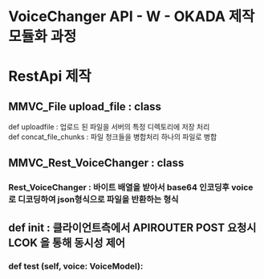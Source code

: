 # VoiceChanger API - W - OKADA  제작 모듈화 과정 

# RestApi 제작
## MMVC_File upload_file : class  <br>
 def uploadfile : 업로드 된 파일을 서버의 특정 디렉토리에 저장 처리 <br>
 def concat_file_chunks : 파일 청크들을 병합처리  하나의 파일로 병합  <br>
## MMVC_Rest_VoiceChanger : class <br>
### Rest_VoiceChanger : 바이트 배열을 받아서 base64 인코딩후 voice 로 디코딩하여 json형식으로  파일을 반환하는 형식 <br>
## def  __init__ : 클라이언트측에서 APIROUTER  POST 요청시 LCOK 을 통해 동시성 제어 <br>
### def test (self, voice: VoiceModel): <br>
 
